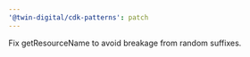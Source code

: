 ```yaml
---
'@twin-digital/cdk-patterns': patch
---
```


Fix getResourceName to avoid breakage from random suffixes.
